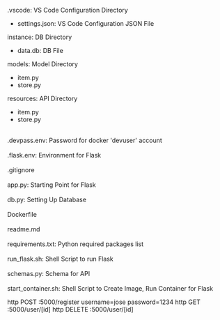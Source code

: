 .vscode: VS Code Configuration Directory
- settings.json: VS Code Configuration JSON File

instance: DB Directory
- data.db: DB File

models: Model Directory
- item.py
- store.py

resources: API Directory
- item.py
- store.py

\
.devpass.env: Password for docker 'devuser' account\
\
.flask.env: Environment for Flask\
\
.gitignore\
\
app.py: Starting Point for Flask\
\
db.py: Setting Up Database\
\
Dockerfile\
\
readme.md\
\
requirements.txt: Python required packages list\
\
run_flask.sh: Shell Script to run Flask\
\
schemas.py: Schema for API\
\
start_container.sh: Shell Script to Create Image, Run Container for Flask


http POST :5000/register username=jose password=1234
http GET :5000/user/[id]
http DELETE :5000/user/[id]
